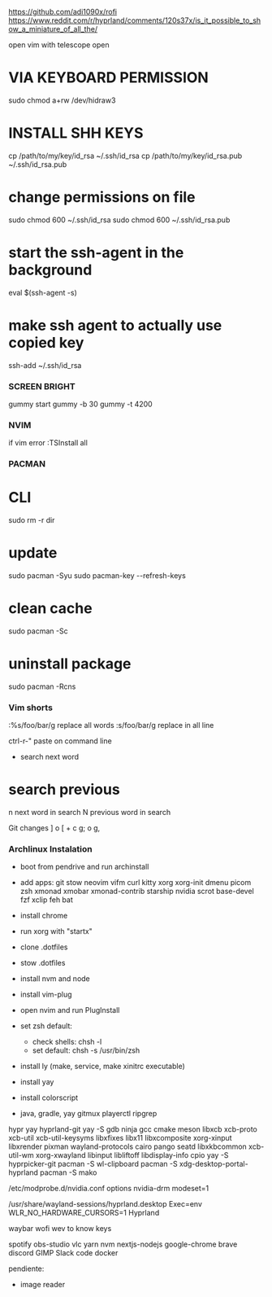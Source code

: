https://github.com/adi1090x/rofi
https://www.reddit.com/r/hyprland/comments/120s37x/is_it_possible_to_show_a_miniature_of_all_the/

open vim with telescope open

# VIA KEYBOARD PERMISSION
sudo chmod a+rw /dev/hidraw3

# INSTALL SHH KEYS
cp /path/to/my/key/id_rsa ~/.ssh/id_rsa
cp /path/to/my/key/id_rsa.pub ~/.ssh/id_rsa.pub
# change permissions on file
sudo chmod 600 ~/.ssh/id_rsa
sudo chmod 600 ~/.ssh/id_rsa.pub
# start the ssh-agent in the background
eval $(ssh-agent -s)
# make ssh agent to actually use copied key
ssh-add ~/.ssh/id_rsa

### SCREEN BRIGHT ###
gummy start
gummy -b 30
gummy -t 4200

### NVIM ###
if vim error :TSInstall all

### PACMAN ###

# CLI
sudo rm -r dir

# update
sudo pacman -Syu
sudo pacman-key --refresh-keys

# clean cache 
sudo pacman -Sc 

# uninstall package
sudo pacman -Rcns <package>


### Vim shorts ###

:%s/foo/bar/g replace all words
:s/foo/bar/g replace in all line

ctrl-r-" paste on command line

* search next word
# search previous 
n next word in search
N previous word in search

Git changes
] o [ + c
g; o g,
 
### Archlinux Instalation ###

- boot from pendrive and run archinstall
- add apps: 
git stow neovim vifm curl kitty xorg xorg-init dmenu picom zsh
xmonad xmobar xmonad-contrib starship nvidia scrot base-devel fzf xclip feh bat

- install chrome
- run xorg with "startx"
- clone .dotfiles
- stow .dotfiles
- install nvm and node
- install vim-plug
- open nvim and run PlugInstall
- set zsh default: 
    - check shells: chsh -l
    - set default: chsh -s /usr/bin/zsh
- install ly (make, service, make xinitrc executable)
- install yay
- install colorscript 
- java, gradle, yay gitmux
playerctl
ripgrep

hypr
yay hyprland-git
yay -S gdb ninja gcc cmake meson libxcb xcb-proto xcb-util xcb-util-keysyms libxfixes libx11 libxcomposite xorg-xinput libxrender pixman wayland-protocols cairo pango seatd libxkbcommon xcb-util-wm xorg-xwayland libinput libliftoff libdisplay-info cpio
yay -S hyprpicker-git
pacman -S wl-clipboard
pacman -S xdg-desktop-portal-hyprland
pacman -S mako

/etc/modprobe.d/nvidia.conf
options nvidia-drm modeset=1

/usr/share/wayland-sessions/hyprland.desktop
Exec=env WLR_NO_HARDWARE_CURSORS=1 Hyprland

waybar
wofi
wev to know keys

spotify
obs-studio
vlc
yarn
nvm
nextjs-nodejs
google-chrome
brave
discord
GIMP
Slack
code
docker


pendiente:
- image reader
